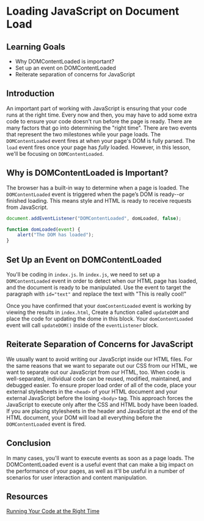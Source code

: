 # Loading JavaScript on Document Load

## Learning Goals

- Why DOMContentLoaded is important?
- Set up an event on DOMContentLoaded
- Reiterate separation of concerns for JavaScript

## Introduction

An important part of working with JavaScript is ensuring that your code
runs at the right time. Every now and then, you may have to add some extra
code to ensure your code doesn't run before the page is ready. There are
many factors that go into determining the "right time". There are two
events that represent the two milestones while your page loads. The
`DOMContentLoaded` event fires at when your page's DOM is fully parsed.
The `load` event fires once your page has _fully_ loaded. However, in
this lesson, we'll be focusing on `DOMContentLoaded`.

## Why is DOMContentLoaded is Important?

The browser has a built-in way to determine when a page is loaded. The
`DOMContentLoaded` event is triggered when the page’s DOM is ready--or
finished loading. This means style and HTML is ready to receive requests
from JavaScript.

```js
document.addEventListener("DOMContentLoaded", domLoaded, false);

function domLoaded(event) {
    alert("The DOM has loaded");
}
```

## Set Up an Event on DOMContentLoaded

You'll be coding in `index.js`. In `index.js`, we need to set up a
`DOMContentLoaded` event in order to detect when our HTML page has
loaded, and the document is ready to be manipulated. Use the event
to target the paragraph with `id="text"` and replace the text with
"This is really cool!"

Once you have confirmed that your `domContentLoaded` event is working
by viewing the results in `index.html`, Create a function called
`updateDOM` and place the code for updating the dome in this block.
Your `domContentLoaded` event will call `updateDOM()` inside of the
`eventListener` block.

## Reiterate Separation of Concerns for JavaScript

We usually want to avoid writing our JavaScript inside our HTML
files. For the same reasons that we want to separate out our CSS
from our HTML, we want to separate out our JavaScript from our HTML,
too. When code is well-separated, individual code can be reused,
modified, maintained, and debugged easier. To ensure proper load
order of all of the code, place your external stylesheets in the
`<head>` of your HTML document and your external JavaScript before the
losing `<body>` tag. This approach forces the JavaScript to execute only
after the CSS and HTML body have been loaded. If you are placing stylesheets
in the header and JavaScript at the end of the HTML document, your DOM will
load all everything before the `DOMContentLoaded` event is fired.

## Conclusion

In many cases, you'll want to execute events as soon as a page loads.
The DOMContentLoaded event is a useful event that can make a big impact
on the performance of your pages, as well as it'll be useful in a number
of scenarios for user interaction and content manipulation.

## Resources
[Running Your Code at the Right Time](https://www.kirupa.com/html5/running_your_code_at_the_right_time.htm)
